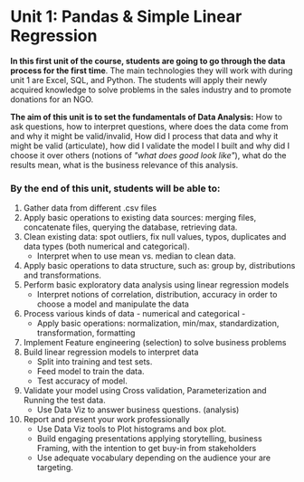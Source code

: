 # Unit 1: Pandas & Simple Linear Regression

**In this first unit of the course, students are going to go through the data process for the first time**. The main technologies they will work with during unit 1 are Excel, SQL, and Python. The students will apply their newly acquired knowledge to solve problems in the sales industry and to promote donations for an NGO.

**The aim of this unit is to set the fundamentals of Data Analysis:** How to ask questions, how to interpret questions, where does the data come from and why it might be valid/invalid, How did I process that data and why it might be valid (articulate), how did I validate the model I built and why did I choose it over others (notions of _"what does good look like"_), what do the results mean, what is the business relevance of this analysis.

### By the end of this unit, students will be able to:

1. Gather data from different .csv files
2. Apply basic operations to existing data sources: merging files, concatenate files, querying the database, retrieving data.
3. Clean existing data: spot outliers, fix null values, typos, duplicates and data types (both numerical and categorical).
   - Interpret when to use mean vs. median to clean data.
4. Apply basic operations to data structure, such as: group by, distributions and transformations.
5. Perform basic exploratory data analysis using linear regression models
   - Interpret notions of correlation, distribution, accuracy in order to choose a model and manipulate the data
6. Process various kinds of data - numerical and categorical -
   - Apply basic operations: normalization, min/max, standardization, transformation, formatting
7. Implement Feature engineering (selection) to solve business problems
8. Build linear regression models to interpret data
   - Split into training and test sets.
   - Feed model to train the data.
   - Test accuracy of model.
9. Validate your model using Cross validation, Parameterization and Running the test data.
   - Use Data Viz to answer business questions. (analysis)
10. Report and present your work professionally
    - Use Data Viz tools to Plot histograms and box plot.
    - Build engaging presentations applying storytelling, business Framing, with the intention to get buy-in from stakeholders
    - Use adequate vocabulary depending on the audience your are targeting.
